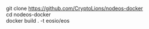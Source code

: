 git clone https://github.com/CryptoLions/nodeos-docker  
cd nodeos-docker  
docker build . -t eosio/eos  
